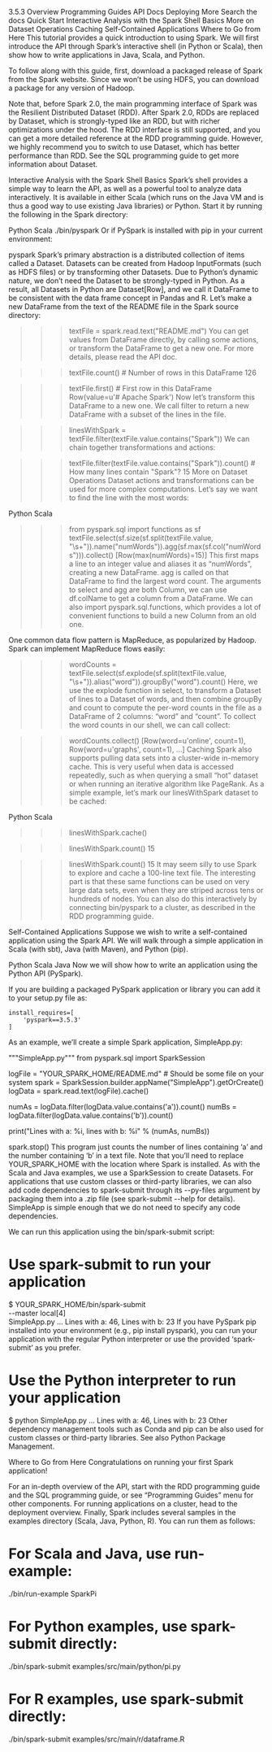 3.5.3
Overview
Programming Guides
API Docs
Deploying
More
Search the docs
Quick Start
Interactive Analysis with the Spark Shell
Basics
More on Dataset Operations
Caching
Self-Contained Applications
Where to Go from Here
This tutorial provides a quick introduction to using Spark. We will first introduce the API through Spark’s interactive shell (in Python or Scala), then show how to write applications in Java, Scala, and Python.

To follow along with this guide, first, download a packaged release of Spark from the Spark website. Since we won’t be using HDFS, you can download a package for any version of Hadoop.

Note that, before Spark 2.0, the main programming interface of Spark was the Resilient Distributed Dataset (RDD). After Spark 2.0, RDDs are replaced by Dataset, which is strongly-typed like an RDD, but with richer optimizations under the hood. The RDD interface is still supported, and you can get a more detailed reference at the RDD programming guide. However, we highly recommend you to switch to use Dataset, which has better performance than RDD. See the SQL programming guide to get more information about Dataset.

Interactive Analysis with the Spark Shell
Basics
Spark’s shell provides a simple way to learn the API, as well as a powerful tool to analyze data interactively. It is available in either Scala (which runs on the Java VM and is thus a good way to use existing Java libraries) or Python. Start it by running the following in the Spark directory:

Python
Scala
./bin/pyspark
Or if PySpark is installed with pip in your current environment:

pyspark
Spark’s primary abstraction is a distributed collection of items called a Dataset. Datasets can be created from Hadoop InputFormats (such as HDFS files) or by transforming other Datasets. Due to Python’s dynamic nature, we don’t need the Dataset to be strongly-typed in Python. As a result, all Datasets in Python are Dataset[Row], and we call it DataFrame to be consistent with the data frame concept in Pandas and R. Let’s make a new DataFrame from the text of the README file in the Spark source directory:

>>> textFile = spark.read.text("README.md")
You can get values from DataFrame directly, by calling some actions, or transform the DataFrame to get a new one. For more details, please read the API doc.

>>> textFile.count()  # Number of rows in this DataFrame
126

>>> textFile.first()  # First row in this DataFrame
Row(value=u'# Apache Spark')
Now let’s transform this DataFrame to a new one. We call filter to return a new DataFrame with a subset of the lines in the file.

>>> linesWithSpark = textFile.filter(textFile.value.contains("Spark"))
We can chain together transformations and actions:

>>> textFile.filter(textFile.value.contains("Spark")).count()  # How many lines contain "Spark"?
15
More on Dataset Operations
Dataset actions and transformations can be used for more complex computations. Let’s say we want to find the line with the most words:

Python
Scala
>>> from pyspark.sql import functions as sf
>>> textFile.select(sf.size(sf.split(textFile.value, "\s+")).name("numWords")).agg(sf.max(sf.col("numWords"))).collect()
[Row(max(numWords)=15)]
This first maps a line to an integer value and aliases it as “numWords”, creating a new DataFrame. agg is called on that DataFrame to find the largest word count. The arguments to select and agg are both Column, we can use df.colName to get a column from a DataFrame. We can also import pyspark.sql.functions, which provides a lot of convenient functions to build a new Column from an old one.

One common data flow pattern is MapReduce, as popularized by Hadoop. Spark can implement MapReduce flows easily:

>>> wordCounts = textFile.select(sf.explode(sf.split(textFile.value, "\s+")).alias("word")).groupBy("word").count()
Here, we use the explode function in select, to transform a Dataset of lines to a Dataset of words, and then combine groupBy and count to compute the per-word counts in the file as a DataFrame of 2 columns: “word” and “count”. To collect the word counts in our shell, we can call collect:

>>> wordCounts.collect()
[Row(word=u'online', count=1), Row(word=u'graphs', count=1), ...]
Caching
Spark also supports pulling data sets into a cluster-wide in-memory cache. This is very useful when data is accessed repeatedly, such as when querying a small “hot” dataset or when running an iterative algorithm like PageRank. As a simple example, let’s mark our linesWithSpark dataset to be cached:

Python
Scala
>>> linesWithSpark.cache()

>>> linesWithSpark.count()
15

>>> linesWithSpark.count()
15
It may seem silly to use Spark to explore and cache a 100-line text file. The interesting part is that these same functions can be used on very large data sets, even when they are striped across tens or hundreds of nodes. You can also do this interactively by connecting bin/pyspark to a cluster, as described in the RDD programming guide.

Self-Contained Applications
Suppose we wish to write a self-contained application using the Spark API. We will walk through a simple application in Scala (with sbt), Java (with Maven), and Python (pip).

Python
Scala
Java
Now we will show how to write an application using the Python API (PySpark).

If you are building a packaged PySpark application or library you can add it to your setup.py file as:

    install_requires=[
        'pyspark==3.5.3'
    ]
As an example, we’ll create a simple Spark application, SimpleApp.py:

"""SimpleApp.py"""
from pyspark.sql import SparkSession

logFile = "YOUR_SPARK_HOME/README.md"  # Should be some file on your system
spark = SparkSession.builder.appName("SimpleApp").getOrCreate()
logData = spark.read.text(logFile).cache()

numAs = logData.filter(logData.value.contains('a')).count()
numBs = logData.filter(logData.value.contains('b')).count()

print("Lines with a: %i, lines with b: %i" % (numAs, numBs))

spark.stop()
This program just counts the number of lines containing ‘a’ and the number containing ‘b’ in a text file. Note that you’ll need to replace YOUR_SPARK_HOME with the location where Spark is installed. As with the Scala and Java examples, we use a SparkSession to create Datasets. For applications that use custom classes or third-party libraries, we can also add code dependencies to spark-submit through its --py-files argument by packaging them into a .zip file (see spark-submit --help for details). SimpleApp is simple enough that we do not need to specify any code dependencies.

We can run this application using the bin/spark-submit script:

# Use spark-submit to run your application
$ YOUR_SPARK_HOME/bin/spark-submit \
--master local[4] \
SimpleApp.py
...
Lines with a: 46, Lines with b: 23
If you have PySpark pip installed into your environment (e.g., pip install pyspark), you can run your application with the regular Python interpreter or use the provided ‘spark-submit’ as you prefer.

# Use the Python interpreter to run your application
$ python SimpleApp.py
...
Lines with a: 46, Lines with b: 23
Other dependency management tools such as Conda and pip can be also used for custom classes or third-party libraries. See also Python Package Management.

Where to Go from Here
Congratulations on running your first Spark application!

For an in-depth overview of the API, start with the RDD programming guide and the SQL programming guide, or see “Programming Guides” menu for other components.
For running applications on a cluster, head to the deployment overview.
Finally, Spark includes several samples in the examples directory (Scala, Java, Python, R). You can run them as follows:
# For Scala and Java, use run-example:
./bin/run-example SparkPi

# For Python examples, use spark-submit directly:
./bin/spark-submit examples/src/main/python/pi.py

# For R examples, use spark-submit directly:
./bin/spark-submit examples/src/main/r/dataframe.R